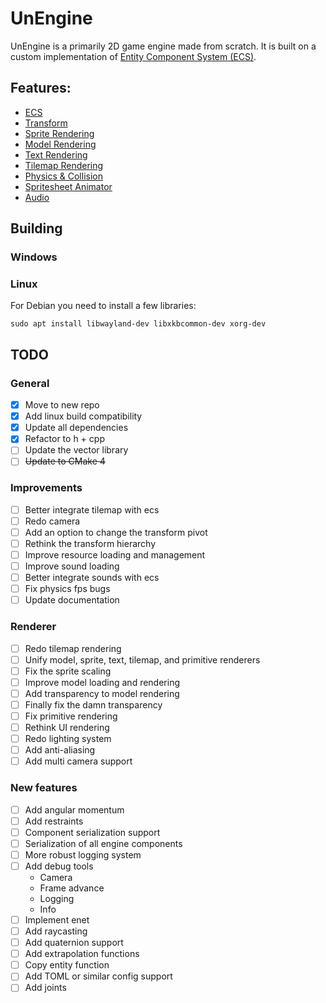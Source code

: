 # UnEngine

UnEngine is a primarily 2D game engine made from scratch. 
It is built on a custom implementation of [Entity Component System (ECS)](doc/ECS%20Reference.md).

## Features:
- [ECS](doc/ECS%20Reference.md)
- [Transform](doc/Transform%20Reference.md)
- [Sprite Rendering](doc/Sprite%20Reference.md)
- [Model Rendering](todo)
- [Text Rendering](doc/TextRender%20Reference.md)
- [Tilemap Rendering](doc/Tiled%20Reference.md)
- [Physics & Collision](doc/Physics%20Reference.md)
- [Spritesheet Animator](doc/Sprite%20Reference.md)
- [Audio](doc/Audio%20Reference.md)

## Building
### Windows
### Linux
For Debian you need to install a few libraries:

```sudo apt install libwayland-dev libxkbcommon-dev xorg-dev```

## TODO
### General
- [x] Move to new repo
- [x] Add linux build compatibility
- [x] Update all dependencies
- [x] Refactor to h + cpp
- [ ] Update the vector library
- [ ] ~~Update to CMake 4~~
### Improvements
- [ ] Better integrate tilemap with ecs
- [ ] Redo camera
- [ ] Add an option to change the transform pivot
- [ ] Rethink the transform hierarchy
- [ ] Improve resource loading and management
- [ ] Improve sound loading
- [ ] Better integrate sounds with ecs
- [ ] Fix physics fps bugs
- [ ] Update documentation
### Renderer
- [ ] Redo tilemap rendering
- [ ] Unify model, sprite, text, tilemap, and primitive renderers
- [ ] Fix the sprite scaling
- [ ] Improve model loading and rendering
- [ ] Add transparency to model rendering
- [ ] Finally fix the damn transparency
- [ ] Fix primitive rendering
- [ ] Rethink UI rendering
- [ ] Redo lighting system
- [ ] Add anti-aliasing
- [ ] Add multi camera support
### New features
- [ ] Add angular momentum
- [ ] Add restraints
- [ ] Component serialization support
- [ ] Serialization of all engine components
- [ ] More robust logging system
- [ ] Add debug tools
  - Camera
  - Frame advance
  - Logging
  - Info
- [ ] Implement enet
- [ ] Add raycasting
- [ ] Add quaternion support
- [ ] Add extrapolation functions
- [ ] Copy entity function
- [ ] Add TOML or similar config support
- [ ] Add joints
